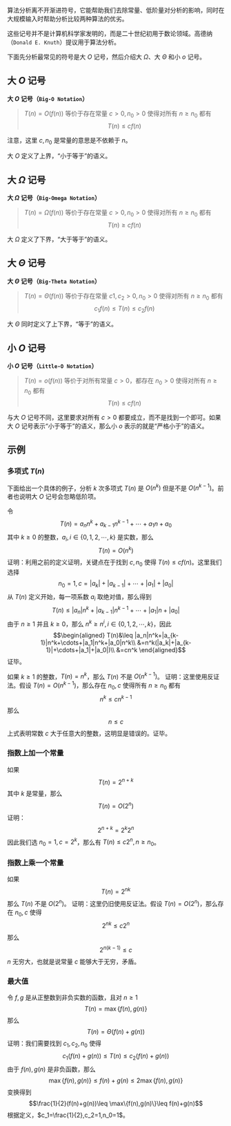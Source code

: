 算法分析离不开渐进符号，它能帮助我们去除常量、低阶量对分析的影响，同时在大规模输入时帮助分析比较两种算法的优劣。

这些记号并不是计算机科学家发明的，而是二十世纪初用于数论领域。高德纳（`Donald E. Knuth`）提议用于算法分析。

下面先分析最常见的符号是大 $O$ 记号，然后介绍大 $\Omega$、大 $\Theta$ 和小 $o$ 记号。

## 大 $O$ 记号
**大 $O$ 记号（`Big-O Notation`）**
> $T(n)=O(f(n))$ 等价于存在常量 $c>0,n_0>0$ 使得对所有 $n\geq n_0$ 都有
> $$T(n)\leq cf(n)$$

注意，这里 $c,n_0$ 是常量的意思是不依赖于 $n$。

大 $O$ 定义了上界，“小于等于”的语义。

## 大 $\Omega$ 记号
**大 $\Omega$ 记号（`Big-Omega Notation`）**
> $T(n)=\Omega(f(n))$ 等价于存在常量 $c>0,n_0>0$ 使得对所有 $n\geq n_0$ 都有
> $$T(n)\geq cf(n)$$

大 $\Omega$ 定义了下界，“大于等于”的语义。

## 大 $\Theta$ 记号
**大 $\Theta$ 记号（`Big-Theta Notation`）**
> $T(n)=\Theta(f(n))$ 等价于存在常量 $c1,c_2>0,n_0>0$ 使得对所有 $n\geq n_0$ 都有
> $$c_1f(n)\leq T(n)\leq c_2f(n)$$

大 $\Theta$ 同时定义了上下界，“等于”的语义。

## 小 $O$ 记号
**小 $O$ 记号（`Little-O Notation`）**
> $T(n)=o(f(n))$ 等价于对所有常量 $c>0$，都存在 $n_0>0$ 使得对所有 $n\geq n_0$ 都有
> $$T(n)\leq cf(n)$$

与大 $O$ 记号不同，这里要求对所有 $c>0$ 都要成立，而不是找到一个即可。如果大 $O$ 记号表示“小于等于”的语义，那么小 $o$ 表示的就是“严格小于”的语义。

## 示例
### 多项式 $T(n)$
下面给出一个具体的例子，分析 $k$ 次多项式 $T(n)$ 是 $O(n^k)$ 但是不是 $O(n^{k-1})$。前者也说明大 $O$ 记号会忽略低阶项。

令
$$T(n)=a_nn^k+a_{k-1}n^{k-1}+\cdots+a_1n+a_0$$
其中 $k\geq 0$ 的整数，$a_i,i\in\{0,1,2,\cdots,k\}$ 是实数，那么
$$T(n)=O(n^k)$$
证明：利用之前的定义证明，关键点在于找到 $c,n_0$ 使得 $T(n)\leq cf(n)$。这里我们选择
$$n_0=1,c=|a_k|+|a_{k-1}|+\cdots+|a_1|+|a_0|$$
从 $T(n)$ 定义开始，每一项系数 $a_i$ 取绝对值，那么得到
$$T(n)\leq |a_n|n^k+|a_{k-1}|n^{k-1}+\cdots+|a_1|n+|a_0|$$
由于 $n\geq 1$ 并且 $k\geq 0$，那么 $n^k\geq n^i,i\in\{0,1,2,\cdots,k\}$，因此
$$\begin{aligned}
T(n)&\leq |a_n|n^k+|a_{k-1}|n^k+\cdots+|a_1|n^k+|a_0|n^k\\
&=n^k(|a_k|+|a_{k-1}|+\cdots+|a_1|+|a_0|)\\
&=cn^k
\end{aligned}$$
证毕。

如果 $k\geq 1$ 的整数，$T(n)=n^k$，那么 $T(n)$ 不是 $O(n^{k-1})$。
证明：这里使用反证法。假设 $T(n)=O(n^{k-1})$，那么存在 $n_0,c$ 使得所有 $n\geq n_0$ 都有
$$n^k\leq cn^{k-1}$$
那么
$$n\leq c$$
上式表明常数 $c$ 大于任意大的整数，这明显是错误的。证毕。

### 指数上加一个常量
如果
$$T(n)=2^{n+k}$$
其中 $k$ 是常量，那么
$$T(n)=O(2^n)$$
证明：
$$2^{n+k}=2^k2^n$$
因此我们选 $n_0=1,c=2^k$，那么有 $T(n)\leq c2^n,n\geq n_0$。

### 指数上乘一个常量
如果
$$T(n)=2^{nk}$$
那么 $T(n)$ 不是 $O(2^n)$。
证明：这里仍旧使用反证法。假设 $T(n)=O(2^n)$，那么存在 $n_0,c$ 使得
$$2^{nk}\leq c2^n$$
那么
$$2^{n(k-1)}\leq c$$
$n$ 无穷大，也就是说常量 $c$ 能够大于无穷，矛盾。

### 最大值
令 $f,g$ 是从正整数到非负实数的函数，且对 $n\geq 1$
$$T(n)=\max\{f(n),g(n)\}$$
那么
$$T(n)=\Theta(f(n)+g(n))$$
证明：我们需要找到 $c_1,c_2,n_0$ 使得
$$c_1(f(n)+g(n))\leq T(n)\leq c_2(f(n)+g(n))$$
由于 $f(n),g(n)$ 是非负函数，那么
$$\max\{f(n),g(n)\}\leq f(n)+g(n)\leq 2\max\{f(n),g(n)\}$$
变换得到
$$\frac{1}{2}(f(n)+g(n))\leq \max\{f(n),g(n)\}\leq f(n)+g(n)$$
根据定义，$c_1=\frac{1}{2},c_2=1,n_0=1$。
